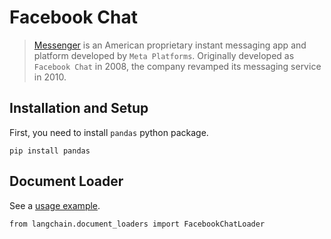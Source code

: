 Facebook Chat
=============

> [Messenger](https://en.wikipedia.org/wiki/Messenger_(software)) is an American proprietary instant messaging app and platform developed by `Meta Platforms`. Originally developed as `Facebook Chat` in 2008, the company revamped its messaging service in 2010.

Installation and Setup[​](#installation-and-setup "Direct link to Installation and Setup")
------------------------------------------------------------------------------------------

First, you need to install `pandas` python package.

    pip install pandas

Document Loader[​](#document-loader "Direct link to Document Loader")
---------------------------------------------------------------------

See a [usage example](/docs/modules/data_connection/document_loaders/integrations/facebook_chat.html).

    from langchain.document_loaders import FacebookChatLoader